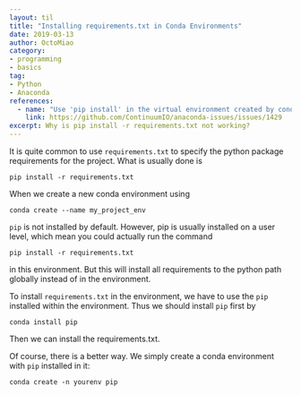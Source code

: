 ```yaml
---
layout: til
title: "Installing requirements.txt in Conda Environments"
date: 2019-03-13
author: OctoMiao
category:
- programming
- basics
tag:
- Python
- Anaconda
references:
  - name: "Use 'pip install' in the virtual environment created by conda"
    link: https://github.com/ContinuumIO/anaconda-issues/issues/1429
excerpt: Why is pip install -r requirements.txt not working?
---
```


It is quite common to use `requirements.txt` to specify the python package requirements for the project. What is usually done is

```
pip install -r requirements.txt
```

When we create a new conda environment using

```
conda create --name my_project_env
```

`pip` is not installed by default. However, pip is usually installed on a user level, which mean you could actually run the command

```
pip install -r requirements.txt
```

in this environment. But this will install all requirements to the python path globally instead of in the environment.


To install `requirements.txt` in the environment, we have to use the `pip` installed within the environment. Thus we should install `pip` first by

```
conda install pip
```

Then we can install the requirements.txt.


Of course, there is a better way. We simply create a conda environment with `pip` installed in it:

```
conda create -n yourenv pip
```

